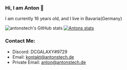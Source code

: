 ### Hi, I am Anton 👋
I am currently 16 years old, and I live in Bavaria(Germany)

![antonstech's GitHub stats](https://github-readme-stats.vercel.app/api?username=antonstech&count_private=true&show_icons=true&theme=tokyonight)
[![Antons stats](https://github-readme-stats.vercel.app/api/wakatime?username=antonstech)](https://github.com/anuraghazra/github-readme-stats)

### Contact Me:
- Discord: DCGALAXY#9729
- Email: [kontakt@antonstech.de](mailto:kontakt@antonstech.de)
- Private Email: [anton@antonstech.de](mailto:anton@antonstech.de)

